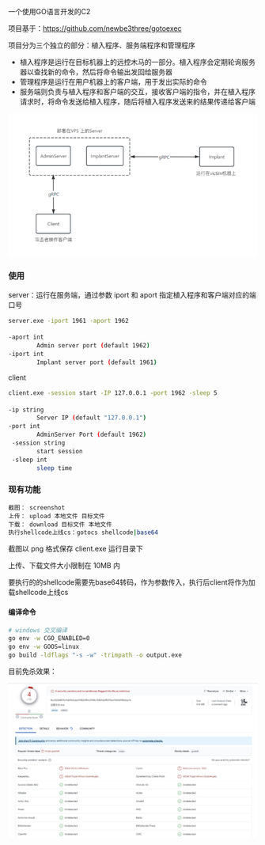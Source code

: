 一个使用GO语言开发的C2

项目基于：https://github.com/newbe3three/gotoexec

项目分为三个独立的部分：植入程序、服务端程序和管理程序

- 植入程序是运行在目标机器上的远控木马的一部分。植入程序会定期轮询服务器以查找新的命令，然后将命令输出发回给服务器
- 管理程序是运行在用户机器上的客户端，用于发出实际的命令
- 服务端则负责与植入程序和客户端的交互，接收客户端的指令，并在植入程序请求时，将命令发送给植入程序，随后将植入程序发送来的结果传递给客户端

![image-20231113151403608](pic/readme/image-20231113151403608.png)

### 使用

server：运行在服务端，通过参数 iport 和 aport 指定植入程序和客户端对应的端口号

```bash
server.exe -iport 1961 -aport 1962

-aport int
    	Admin server port (default 1962)
-iport int
    	Implant server port (default 1961)
```

client 

```bash
client.exe -session start -IP 127.0.0.1 -port 1962 -sleep 5

-ip string
        Server IP (default "127.0.0.1")
-port int
        AdminServer Port (default 1962)
 -session string
        start session
 -sleep int
        sleep time
```

### 现有功能

```bash
截图：	screenshot
上传：	upload 本地文件 目标文件  
下载：	download 目标文件 本地文件
执行shellcode上线cs：gotocs shellcode|base64
```

截图以 png 格式保存 client.exe 运行目录下

上传、下载文件大小限制在 10MB 内

要执行的的shellcode需要先base64转码，作为参数传入，执行后client将作为加载shellcode上线cs

#### 编译命令

```bash
# windows 交叉编译
go env -w CGO_ENABLED=0 
go env -w GOOS=linux
go build -ldflags "-s -w" -trimpath -o output.exe
```

目前免杀效果：

![微信截图_20231130090543](pic/readme/微信截图_20231130090543.png)
